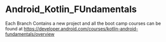 # Android_Kotlin_FUndamentals

Each Branch Contains a new project and all the boot camp courses can be found at 
https://developer.android.com/courses/kotlin-android-fundamentals/overview
